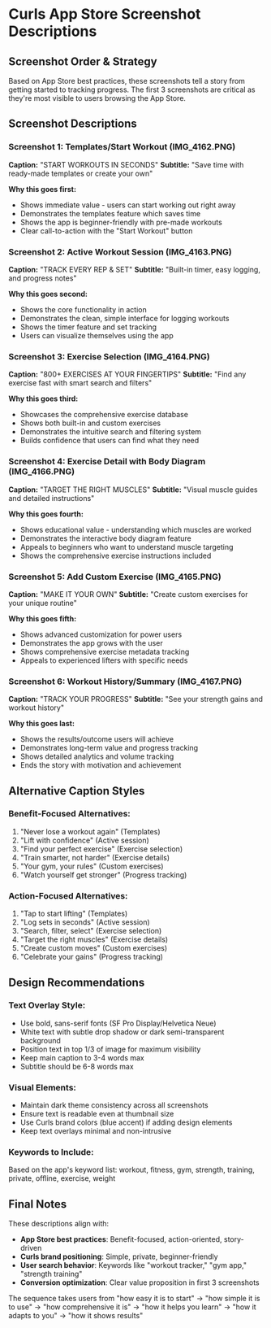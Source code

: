 # Curls App Store Screenshot Descriptions

## Screenshot Order & Strategy

Based on App Store best practices, these screenshots tell a story from getting started to tracking progress. The first 3 screenshots are critical as they're most visible to users browsing the App Store.

## Screenshot Descriptions

### Screenshot 1: Templates/Start Workout (IMG_4162.PNG) 
**Caption:** "START WORKOUTS IN SECONDS"
**Subtitle:** "Save time with ready-made templates or create your own"

**Why this goes first:**
- Shows immediate value - users can start working out right away
- Demonstrates the templates feature which saves time
- Shows the app is beginner-friendly with pre-made workouts
- Clear call-to-action with the "Start Workout" button

### Screenshot 2: Active Workout Session (IMG_4163.PNG)
**Caption:** "TRACK EVERY REP & SET"
**Subtitle:** "Built-in timer, easy logging, and progress notes"

**Why this goes second:**
- Shows the core functionality in action
- Demonstrates the clean, simple interface for logging workouts
- Shows the timer feature and set tracking
- Users can visualize themselves using the app

### Screenshot 3: Exercise Selection (IMG_4164.PNG)
**Caption:** "800+ EXERCISES AT YOUR FINGERTIPS"
**Subtitle:** "Find any exercise fast with smart search and filters"

**Why this goes third:**
- Showcases the comprehensive exercise database
- Shows both built-in and custom exercises
- Demonstrates the intuitive search and filtering system
- Builds confidence that users can find what they need

### Screenshot 4: Exercise Detail with Body Diagram (IMG_4166.PNG)
**Caption:** "TARGET THE RIGHT MUSCLES"
**Subtitle:** "Visual muscle guides and detailed instructions"

**Why this goes fourth:**
- Shows educational value - understanding which muscles are worked
- Demonstrates the interactive body diagram feature
- Appeals to beginners who want to understand muscle targeting
- Shows the comprehensive exercise instructions included

### Screenshot 5: Add Custom Exercise (IMG_4165.PNG)
**Caption:** "MAKE IT YOUR OWN"
**Subtitle:** "Create custom exercises for your unique routine"

**Why this goes fifth:**
- Shows advanced customization for power users
- Demonstrates the app grows with the user
- Shows comprehensive exercise metadata tracking
- Appeals to experienced lifters with specific needs

### Screenshot 6: Workout History/Summary (IMG_4167.PNG)
**Caption:** "TRACK YOUR PROGRESS"
**Subtitle:** "See your strength gains and workout history"

**Why this goes last:**
- Shows the results/outcome users will achieve
- Demonstrates long-term value and progress tracking
- Shows detailed analytics and volume tracking
- Ends the story with motivation and achievement

## Alternative Caption Styles

### Benefit-Focused Alternatives:
1. "Never lose a workout again" (Templates)
2. "Lift with confidence" (Active session)
3. "Find your perfect exercise" (Exercise selection)
4. "Train smarter, not harder" (Exercise details)
5. "Your gym, your rules" (Custom exercises)
6. "Watch yourself get stronger" (Progress tracking)

### Action-Focused Alternatives:
1. "Tap to start lifting" (Templates)
2. "Log sets in seconds" (Active session)
3. "Search, filter, select" (Exercise selection)
4. "Target the right muscles" (Exercise details)
5. "Create custom moves" (Custom exercises)
6. "Celebrate your gains" (Progress tracking)

## Design Recommendations

### Text Overlay Style:
- Use bold, sans-serif fonts (SF Pro Display/Helvetica Neue)
- White text with subtle drop shadow or dark semi-transparent background
- Position text in top 1/3 of image for maximum visibility
- Keep main caption to 3-4 words max
- Subtitle should be 6-8 words max

### Visual Elements:
- Maintain dark theme consistency across all screenshots
- Ensure text is readable even at thumbnail size
- Use Curls brand colors (blue accent) if adding design elements
- Keep text overlays minimal and non-intrusive

### Keywords to Include:
Based on the app's keyword list: workout, fitness, gym, strength, training, private, offline, exercise, weight

## Final Notes

These descriptions align with:
- **App Store best practices**: Benefit-focused, action-oriented, story-driven
- **Curls brand positioning**: Simple, private, beginner-friendly
- **User search behavior**: Keywords like "workout tracker," "gym app," "strength training"
- **Conversion optimization**: Clear value proposition in first 3 screenshots

The sequence takes users from "how easy it is to start" → "how simple it is to use" → "how comprehensive it is" → "how it helps you learn" → "how it adapts to you" → "how it shows results"